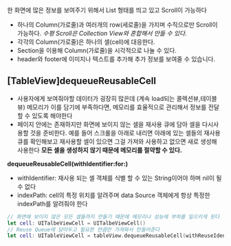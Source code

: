 한 화면에 많은 정보를 보여주기 위해서 List 형태를 띄고 있고 Scroll이 가능하다

- 하나의 Column(가로줄)과 여러개의 row(세로줄)을 가지며 수직으로만 Scroll이 가능하다. _수평 Scroll은 Collection View와 혼합해서 만들 수 있다._
- 각각의 Column(가로줄)은 하나의 셀(cell)에 대응한다.
- Section을 이용해 Column(가로줄)을 시각적으로 나눌 수 있다.
- header와 footer에 이미지나 텍스트를 추가해 추가 정보를 보여줄 수 있습니다.

<!-- 예시 이미지 보여주기 -->

## [TableView]dequeueReusableCell

- 사용자에게 보여줘야할 데이터가 굉장히 많은데 (계속 load되는 콜렉션뷰,테이블뷰) 메모리가 이를 담기에 부족하다면, 메모리를 효율적으로 관리해서 정보를 전달할 수 있도록 해야한다
- 페이지 안에는 존재하지만 화면에 보이지 않는 셀을 재사용 큐에 담아 셀을 다시사용할 것을 준비한다. 예를 들어 스크롤을 아래로 내리면 아래에 있는 셀들의 재사용큐를 확인해보고 재사용할 셀이 있으면 그걸 가져와 사용하고 없으면 새로 생성해 사용한다 **모든 셀을 생성하지 않기 때문에 메모리를 절약할 수 있다.**

**dequeueReusableCell(withIdentifier:for:)**
- withIdentifier: 재사용 되는 셀 객체를 식별 할 수 있는 String이어야 하며 nil이 될수 없다
- indexPath: cell의 특정 위치를 알려주며 data Source 객체에게 항상 특정한 indexPath를 알려줘야 한다

```swift
// 화면에 보이지 않은 모든 셀들까지 만들기 때문에 메모리나 성능에 부하를 일으키게 된다
let cell: UITalbeViewCell = UITalbeViewCell()
// Reuse Queue에 담아두고 필요한 만큼만 가져와서 만들어준다
let cell: UITableViewCell = tableView.dequeueReusableCell(withReuseIdentifier: identifier, for: indexPath)
```
